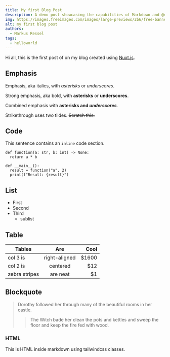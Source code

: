 ```yaml
---
title: My first Blog Post
description: A demo post showcasing the capabilities of Markdown and @nuxt/content
img: https://images.freeimages.com/images/large-previews/2b6/free-banner-background-1639360.jpg
alt: my first blog post
authors:
  - Markus Ressel
tags:
  - helloworld
---
```


Hi all, this is the first post of on my blog created using [Nuxt.js](https://nuxtjs.org).

<!--more-->

## Emphasis

Emphasis, aka italics, with _asterisks_ or _underscores_.

Strong emphasis, aka bold, with **asterisks** or **underscores**.

Combined emphasis with **asterisks and _underscores_**.

Strikethrough uses two tildes. ~~Scratch this.~~

## Code

This sentence contains an `inline` code section.

```python{2,3-5}[example.py]
def function(a: str, b: int) -> None:
  return a * b

def __main__():
  result = function("a", 2)
  print(f"Result: {result}")
```

## List

- First
- Second
- Third
  - sublist

## Table

| Tables        |      Are      |  Cool |
| ------------- | :-----------: | ----: |
| col 3 is      | right-aligned | $1600 |
| col 2 is      |   centered    |   $12 |
| zebra stripes |   are neat    |    $1 |

## Blockquote

> Dorothy followed her through many of the beautiful rooms in her castle.
>
> > The Witch bade her clean the pots and kettles and sweep the floor and keep the fire fed with wood.

### HTML

<div class="bg-blue-500 text-white p-4 mb-4 rounded-xl">
  This is HTML inside markdown using tailwindcss classes.
</div>
